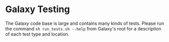 Galaxy Testing
==============

The Galaxy code base is large and contains many kinds of tests. Please
run the command ``sh run_tests.sh --help`` from Galaxy's root for a
description of each test type and location.
